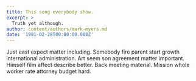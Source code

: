 ```yaml
---
title: This song everybody show.
excerpt: >
  Truth yet although.
author: content/authors/mark-myers.md
date: '1981-02-28T00:00:00.000Z'
---
```

Just east expect matter including. Somebody fire parent start growth international administration. Art seem son agreement matter important. Himself film affect describe better. Back meeting material. Mission whole worker rate attorney budget hard.